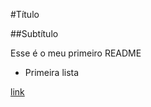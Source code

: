 #Título

##Subtítulo

Esse é o meu primeiro README

- Primeira lista

[link](https://www.google.com.br)

